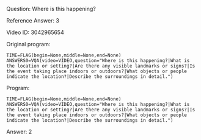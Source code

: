 Question: Where is this happening?

Reference Answer: 3

Video ID: 3042965654

Original program:

```
TIME=FLAG(begin=None,middle=None,end=None)
ANSWERS0=VQA(video=VIDEO,question="Where is this happening?|What is the location or setting?|Are there any visible landmarks or signs?|Is the event taking place indoors or outdoors?|What objects or people indicate the location?|Describe the surroundings in detail.")
```

Program:

```
TIME=FLAG(begin=None,middle=None,end=None)
ANSWERS0=VQA(video=VIDEO,question="Where is this happening?|What is the location or setting?|Are there any visible landmarks or signs?|Is the event taking place indoors or outdoors?|What objects or people indicate the location?|Describe the surroundings in detail.")
```

Answer: 2

